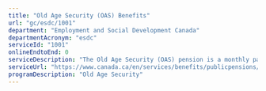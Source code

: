 ```yaml
---
title: "Old Age Security (OAS) Benefits"
url: "gc/esdc/1001"
department: "Employment and Social Development Canada"
departmentAcronym: "esdc"
serviceId: "1001"
onlineEndtoEnd: 0
serviceDescription: "The Old Age Security (OAS) pension is a monthly payment available to most Canadians 65 years of age who meet the Canadian legal status and residence requirements. In addition to the Old Age Security pension, there are three types of Old Age Security benefits:  the Guaranteed Income Supplement, Allowance and Allowance for the Survivor. The OAS provides financial support to millions of seniors, including those that are low-income, each year."
serviceUrl: "https://www.canada.ca/en/services/benefits/publicpensions/cpp/old-age-security.html"
programDescription: "Old Age Security"
---
```

